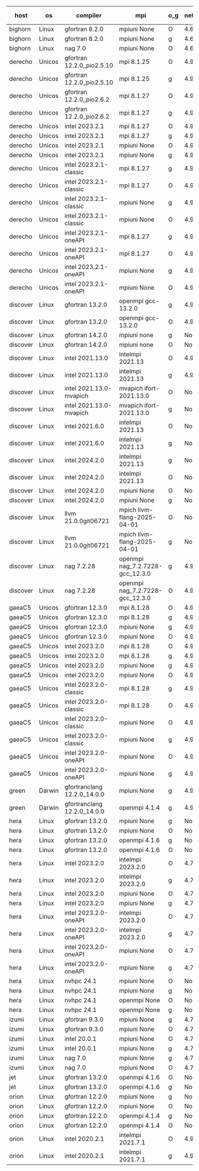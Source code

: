 

| host     | os       | compiler                              | mpi                      | o_g        | netcdf        | build       | u_pass          | u_fail          | s_pass            | s_fail            | e_pass             | e_fail             | nuopc_pass       | nuopc_fail       | artifacts link          |
|----------|----------|---------------------------------------|--------------------------|------------|---------------|-------------|-----------------|-----------------|-------------------|-------------------|--------------------|--------------------|------------------|------------------|-------------------------|
| bighorn | Linux | gfortran 8.2.0 | mpiuni None  | O | 4.6.1  | PASS | 12560 | 0 | 9 | 0 | 42 | 0 | None | None | <a href="https://github.com/esmf-org/esmf-test-artifacts/tree/d36f3d84e1cc6bb5daefa831e2815cc49f14d765/develop/gfortran/8.2.0/O/mpiuni/None" target="_blank">d36f3d8</a> | 
| bighorn | Linux | gfortran 8.2.0 | mpiuni None  | g | 4.6.1  | PASS | 12560 | 0 | 9 | 0 | 42 | 0 | None | None | <a href="https://github.com/esmf-org/esmf-test-artifacts/tree/d5ada1e9799efda69d9ddba11248d46bac6249ec/develop/gfortran/8.2.0/g/mpiuni/None" target="_blank">d5ada1e</a> | 
| bighorn | Linux | nag 7.0 | mpiuni None  | O | 4.6.1  | PASS | 12560 | 0 | 9 | 0 | 42 | 0 | None | None | <a href="https://github.com/esmf-org/esmf-test-artifacts/tree/355c8c56185cffc64863102f450ee578e20fddf1/develop/nag/7.0/O/mpiuni/None" target="_blank">355c8c5</a> | 
| derecho | Unicos | gfortran 12.2.0_pio2.5.10 | mpi 8.1.25  | O | 4.9.2  | PASS | 14229 | 0 | 51 | 0 | 80 | 0 | 57 | 0 | <a href="https://github.com/esmf-org/esmf-test-artifacts/tree/941033e0f731740753aa1bae8e82780c95165c2c/develop/gfortran/12.2.0_pio2.5.10/O/mpi/8.1.25" target="_blank">941033e</a> | 
| derecho | Unicos | gfortran 12.2.0_pio2.5.10 | mpi 8.1.25  | g | 4.9.2  | PASS | 14229 | 0 | 51 | 0 | 80 | 0 | 57 | 0 | <a href="https://github.com/esmf-org/esmf-test-artifacts/tree/1e2d5343d645e88700d9e91e4daa470614596a47/develop/gfortran/12.2.0_pio2.5.10/g/mpi/8.1.25" target="_blank">1e2d534</a> | 
| derecho | Unicos | gfortran 12.2.0_pio2.6.2 | mpi 8.1.27  | O | 4.9.2  | PASS | 14229 | 0 | 51 | 0 | 80 | 0 | 57 | 0 | <a href="https://github.com/esmf-org/esmf-test-artifacts/tree/f8f4a004e739b4aa0b52b3733c270132042305e2/develop/gfortran/12.2.0_pio2.6.2/O/mpi/8.1.27" target="_blank">f8f4a00</a> | 
| derecho | Unicos | gfortran 12.2.0_pio2.6.2 | mpi 8.1.27  | g | 4.9.2  | PASS | 14229 | 0 | 51 | 0 | 80 | 0 | 57 | 0 | <a href="https://github.com/esmf-org/esmf-test-artifacts/tree/4d89360ae858201b7098c4131cf2c4c47fdedf7d/develop/gfortran/12.2.0_pio2.6.2/g/mpi/8.1.27" target="_blank">4d89360</a> | 
| derecho | Unicos | intel 2023.2.1 | mpi 8.1.27  | O | 4.9.2  | PASS | 14229 | 0 | 51 | 0 | 80 | 0 | 58 | 0 | <a href="https://github.com/esmf-org/esmf-test-artifacts/tree/f716ab95964cb8d6a43f584cc5a99246b8a69f28/develop/intel/2023.2.1/O/mpi/8.1.27" target="_blank">f716ab9</a> | 
| derecho | Unicos | intel 2023.2.1 | mpi 8.1.27  | g | 4.9.2  | PASS | 14229 | 0 | 51 | 0 | 80 | 0 | 58 | 0 | <a href="https://github.com/esmf-org/esmf-test-artifacts/tree/37f2aead83fdc6a3d3c18d3059fd20d37af1efb9/develop/intel/2023.2.1/g/mpi/8.1.27" target="_blank">37f2aea</a> | 
| derecho | Unicos | intel 2023.2.1 | mpiuni None  | O | 4.9.2  | PASS | 12560 | 0 | 9 | 0 | 42 | 0 | None | None | <a href="https://github.com/esmf-org/esmf-test-artifacts/tree/3a52ef4f4d7ed19844c625d956b7013a880b546d/develop/intel/2023.2.1/O/mpiuni/None" target="_blank">3a52ef4</a> | 
| derecho | Unicos | intel 2023.2.1 | mpiuni None  | g | 4.9.2  | PASS | 12560 | 0 | 9 | 0 | 42 | 0 | None | None | <a href="https://github.com/esmf-org/esmf-test-artifacts/tree/ecc47f958fed83899ead9f3c7b5c41bc0a7ada66/develop/intel/2023.2.1/g/mpiuni/None" target="_blank">ecc47f9</a> | 
| derecho | Unicos | intel 2023.2.1-classic | mpi 8.1.27  | g | 4.9.2  | PASS | None | None | None | None | None | None | None | None | <a href="https://github.com/esmf-org/esmf-test-artifacts/tree/f701e57134874a96e9b954ce904b8b86ccd63ab5/develop/intel/2023.2.1-classic/g/mpi/8.1.27" target="_blank">f701e57</a> | 
| derecho | Unicos | intel 2023.2.1-classic | mpi 8.1.27  | O | 4.9.2  | PASS | None | None | None | None | None | None | None | None | <a href="https://github.com/esmf-org/esmf-test-artifacts/tree/faf096963aacd27f1863101d3ef5e2c0a26e571b/develop/intel/2023.2.1-classic/O/mpi/8.1.27" target="_blank">faf0969</a> | 
| derecho | Unicos | intel 2023.2.1-classic | mpiuni None  | g | 4.9.2  | PASS | None | None | None | None | None | None | None | None | <a href="https://github.com/esmf-org/esmf-test-artifacts/tree/6ef8bb2991193216517a570fb6d3a6c6d28b75c9/develop/intel/2023.2.1-classic/g/mpiuni/None" target="_blank">6ef8bb2</a> | 
| derecho | Unicos | intel 2023.2.1-classic | mpiuni None  | O | 4.9.2  | PASS | 12560 | 0 | 9 | 0 | 42 | 0 | None | None | <a href="https://github.com/esmf-org/esmf-test-artifacts/tree/2707596ef8ffbd8f70b50c0d7943529800a586f2/develop/intel/2023.2.1-classic/O/mpiuni/None" target="_blank">2707596</a> | 
| derecho | Unicos | intel 2023.2.1-oneAPI | mpi 8.1.27  | g | 4.9.2  | PASS | None | None | None | None | None | None | None | None | <a href="https://github.com/esmf-org/esmf-test-artifacts/tree/176b5631a7afaad3fc3c54993bc4f53454620d94/develop/intel/2023.2.1-oneAPI/g/mpi/8.1.27" target="_blank">176b563</a> | 
| derecho | Unicos | intel 2023.2.1-oneAPI | mpi 8.1.27  | O | 4.9.2  | PASS | None | None | None | None | None | None | None | None | <a href="https://github.com/esmf-org/esmf-test-artifacts/tree/df68dcc36ad5ffcaa7ff6fd1a9fa9edb48ae0236/develop/intel/2023.2.1-oneAPI/O/mpi/8.1.27" target="_blank">df68dcc</a> | 
| derecho | Unicos | intel 2023.2.1-oneAPI | mpiuni None  | g | 4.9.2  | PASS | None | None | None | None | None | None | None | None | <a href="https://github.com/esmf-org/esmf-test-artifacts/tree/6f014c8d0c2051c5ce6eba5d2cc16c4ccb59a6cf/develop/intel/2023.2.1-oneAPI/g/mpiuni/None" target="_blank">6f014c8</a> | 
| derecho | Unicos | intel 2023.2.1-oneAPI | mpiuni None  | O | 4.9.2  | PASS | None | None | None | None | None | None | None | None | <a href="https://github.com/esmf-org/esmf-test-artifacts/tree/ec4a4225635fbff680288bb0be6b27089fca5784/develop/intel/2023.2.1-oneAPI/O/mpiuni/None" target="_blank">ec4a422</a> | 
| discover | Linux | gfortran 13.2.0 | openmpi gcc-13.2.0  | g | 4.9.2  | PASS | 14229 | 0 | 51 | 0 | 80 | 0 | 57 | 0 | <a href="https://github.com/esmf-org/esmf-test-artifacts/tree/e6c283826d35f92b1a00ab8f1abf8bf2142a70c4/develop/gfortran/13.2.0/g/openmpi/gcc-13.2.0" target="_blank">e6c2838</a> | 
| discover | Linux | gfortran 13.2.0 | openmpi gcc-13.2.0  | O | 4.9.2  | PASS | 14229 | 0 | 51 | 0 | 80 | 0 | 57 | 0 | <a href="https://github.com/esmf-org/esmf-test-artifacts/tree/304ad9a86d1da15e4cc1cf71b711227632b524ff/develop/gfortran/13.2.0/O/openmpi/gcc-13.2.0" target="_blank">304ad9a</a> | 
| discover | Linux | gfortran 14.2.0 | mpiuni none  | g | None  | PASS | 12560 | 0 | 9 | 0 | 42 | 0 | None | None | <a href="https://github.com/esmf-org/esmf-test-artifacts/tree/18615d62dd6c3732ecf236dceec70ea4f72abfbd/develop/gfortran/14.2.0/g/mpiuni/none" target="_blank">18615d6</a> | 
| discover | Linux | gfortran 14.2.0 | mpiuni none  | O | None  | PASS | 12560 | 0 | 9 | 0 | 42 | 0 | None | None | <a href="https://github.com/esmf-org/esmf-test-artifacts/tree/03bbc5780de168b592dbafc52c37e5a528910a06/develop/gfortran/14.2.0/O/mpiuni/none" target="_blank">03bbc57</a> | 
| discover | Linux | intel 2021.13.0 | intelmpi 2021.13  | O | 4.9.2  | PASS | 14229 | 0 | 51 | 0 | 80 | 0 | 57 | 0 | <a href="https://github.com/esmf-org/esmf-test-artifacts/tree/9ce392f298c21859fd236812de0012937f9ebd21/develop/intel/2021.13.0/O/intelmpi/2021.13" target="_blank">9ce392f</a> | 
| discover | Linux | intel 2021.13.0 | intelmpi 2021.13  | g | 4.9.2  | PASS | 14229 | 0 | 51 | 0 | 80 | 0 | 57 | 0 | <a href="https://github.com/esmf-org/esmf-test-artifacts/tree/0d8d5453d61013cff84cb2a5cc82b2d9e3d3dc79/develop/intel/2021.13.0/g/intelmpi/2021.13" target="_blank">0d8d545</a> | 
| discover | Linux | intel 2021.13.0-mvapich | mvapich ifort-2021.13.0  | O | None  | PASS | 14229 | 0 | 51 | 0 | 80 | 0 | 57 | 0 | <a href="https://github.com/esmf-org/esmf-test-artifacts/tree/7cf4eb47c2c27b9735b9337f55b34dbf0fc1ab45/develop/intel/2021.13.0-mvapich/O/mvapich/ifort-2021.13.0" target="_blank">7cf4eb4</a> | 
| discover | Linux | intel 2021.13.0-mvapich | mvapich ifort-2021.13.0  | g | None  | PASS | 14229 | 0 | 51 | 0 | 80 | 0 | 57 | 0 | <a href="https://github.com/esmf-org/esmf-test-artifacts/tree/01662eab6a514fb899b53ebe7741ed2270dd210d/develop/intel/2021.13.0-mvapich/g/mvapich/ifort-2021.13.0" target="_blank">01662ea</a> | 
| discover | Linux | intel 2021.6.0 | intelmpi 2021.13  | O | None  | PASS | 14229 | 0 | 51 | 0 | 80 | 0 | 57 | 0 | <a href="https://github.com/esmf-org/esmf-test-artifacts/tree/64e4288eece207c3875ebfaa282d7b0bf3ba4567/develop/intel/2021.6.0/O/intelmpi/2021.13" target="_blank">64e4288</a> | 
| discover | Linux | intel 2021.6.0 | intelmpi 2021.13  | g | None  | PASS | 14229 | 0 | 51 | 0 | 80 | 0 | 57 | 0 | <a href="https://github.com/esmf-org/esmf-test-artifacts/tree/f27f9ddcb727bc7d510ce194fb3e383f639ef7da/develop/intel/2021.6.0/g/intelmpi/2021.13" target="_blank">f27f9dd</a> | 
| discover | Linux | intel 2024.2.0 | intelmpi 2021.13  | g | None  | PASS | 14228 | 1 | 51 | 0 | 80 | 0 | 57 | 0 | <a href="https://github.com/esmf-org/esmf-test-artifacts/tree/314ab58a5b1064c38404b8eff55fa2afa21a67c9/develop/intel/2024.2.0/g/intelmpi/2021.13" target="_blank">314ab58</a> | 
| discover | Linux | intel 2024.2.0 | intelmpi 2021.13  | O | None  | PASS | 14229 | 0 | 51 | 0 | 80 | 0 | 57 | 0 | <a href="https://github.com/esmf-org/esmf-test-artifacts/tree/7157ed6b8092372faa85b48705e037724a2c7f26/develop/intel/2024.2.0/O/intelmpi/2021.13" target="_blank">7157ed6</a> | 
| discover | Linux | intel 2024.2.0 | mpiuni None  | O | None  | PASS | 12560 | 0 | 9 | 0 | 42 | 0 | None | None | <a href="https://github.com/esmf-org/esmf-test-artifacts/tree/0fa97ff967d4b22822a5b464b29ab18523c70270/develop/intel/2024.2.0/O/mpiuni/None" target="_blank">0fa97ff</a> | 
| discover | Linux | intel 2024.2.0 | mpiuni None  | g | None  | PASS | 12559 | 1 | 9 | 0 | 42 | 0 | None | None | <a href="https://github.com/esmf-org/esmf-test-artifacts/tree/37f57f973481ea242847d35e55a50dbad44ae5db/develop/intel/2024.2.0/g/mpiuni/None" target="_blank">37f57f9</a> | 
| discover | Linux | llvm 21.0.0git06721 | mpich llvm-flang-2025-04-01  | O | None  | PASS | 14211 | 18 | 18 | 33 | 75 | 5 | 0 | 57 | <a href="https://github.com/esmf-org/esmf-test-artifacts/tree/f6f3cbd11115afb41e0125b88a68cedc8f3fc58a/develop/llvm/21.0.0git06721/O/mpich/llvm-flang-2025-04-01" target="_blank">f6f3cbd</a> | 
| discover | Linux | llvm 21.0.0git06721 | mpich llvm-flang-2025-04-01  | g | None  | PASS | 14211 | 18 | 18 | 33 | 75 | 5 | 0 | 57 | <a href="https://github.com/esmf-org/esmf-test-artifacts/tree/6d14a512666dbf3fbff91039764f120836db1a78/develop/llvm/21.0.0git06721/g/mpich/llvm-flang-2025-04-01" target="_blank">6d14a51</a> | 
| discover | Linux | nag 7.2.28 | openmpi nag_7.2.7228-gcc_12.3.0  | g | 4.9.2  | PASS | 14200 | 29 | 51 | 0 | 80 | 0 | 56 | 1 | <a href="https://github.com/esmf-org/esmf-test-artifacts/tree/a50981df35bd071dfd77d54584b85a1ca2557c51/develop/nag/7.2.28/g/openmpi/nag_7.2.7228-gcc_12.3.0" target="_blank">a50981d</a> | 
| discover | Linux | nag 7.2.28 | openmpi nag_7.2.7228-gcc_12.3.0  | O | 4.9.2  | PASS | 14229 | 0 | 51 | 0 | 80 | 0 | 56 | 1 | <a href="https://github.com/esmf-org/esmf-test-artifacts/tree/c74d7c8a0bee8428796264038fdbdc26ee3860b5/develop/nag/7.2.28/O/openmpi/nag_7.2.7228-gcc_12.3.0" target="_blank">c74d7c8</a> | 
| gaeaC5 | Unicos | gfortran 12.3.0 | mpi 8.1.28  | O | 4.9.0  | PASS | 14229 | 0 | 51 | 0 | 80 | 0 | 57 | 0 | <a href="https://github.com/esmf-org/esmf-test-artifacts/tree/ab7697437b32da668bd116b62856a89529bd5367/develop/gfortran/12.3.0/O/mpi/8.1.28" target="_blank">ab76974</a> | 
| gaeaC5 | Unicos | gfortran 12.3.0 | mpi 8.1.28  | g | 4.9.0  | PASS | None | None | None | None | None | None | None | None | <a href="https://github.com/esmf-org/esmf-test-artifacts/tree/d310f52b20a18d84a51c3ba14bc70cf4d10bf64c/develop/gfortran/12.3.0/g/mpi/8.1.28" target="_blank">d310f52</a> | 
| gaeaC5 | Unicos | gfortran 12.3.0 | mpiuni None  | g | 4.9.0  | PASS | None | None | None | None | None | None | None | None | <a href="https://github.com/esmf-org/esmf-test-artifacts/tree/739303f095d237d945956dd514dc7b70ab467c3b/develop/gfortran/12.3.0/g/mpiuni/None" target="_blank">739303f</a> | 
| gaeaC5 | Unicos | gfortran 12.3.0 | mpiuni None  | O | 4.9.0  | PASS | 12560 | 0 | 9 | 0 | 42 | 0 | None | None | <a href="https://github.com/esmf-org/esmf-test-artifacts/tree/1bb6a3c614642d1ee6d1b48a967826363a75f620/develop/gfortran/12.3.0/O/mpiuni/None" target="_blank">1bb6a3c</a> | 
| gaeaC5 | Unicos | intel 2023.2.0 | mpi 8.1.28  | O | 4.9.0  | PASS | None | None | None | None | None | None | None | None | <a href="https://github.com/esmf-org/esmf-test-artifacts/tree/19362fdff2e708d085acdf04f5dd7e789e7c0be2/develop/intel/2023.2.0/O/mpi/8.1.28" target="_blank">19362fd</a> | 
| gaeaC5 | Unicos | intel 2023.2.0 | mpi 8.1.28  | g | 4.9.0  | PASS | None | None | None | None | None | None | None | None | <a href="https://github.com/esmf-org/esmf-test-artifacts/tree/2ed5eb700f886c3e16414ab484decdb2eb81686c/develop/intel/2023.2.0/g/mpi/8.1.28" target="_blank">2ed5eb7</a> | 
| gaeaC5 | Unicos | intel 2023.2.0 | mpiuni None  | g | 4.9.0  | PASS | None | None | None | None | None | None | None | None | <a href="https://github.com/esmf-org/esmf-test-artifacts/tree/22fddf27379a9005b235a5cfee7cbf98e63d818f/develop/intel/2023.2.0/g/mpiuni/None" target="_blank">22fddf2</a> | 
| gaeaC5 | Unicos | intel 2023.2.0 | mpiuni None  | O | 4.9.0  | PASS | 12560 | 0 | 9 | 0 | 42 | 0 | None | None | <a href="https://github.com/esmf-org/esmf-test-artifacts/tree/edf762076ee58c45625def185ec9cae7e20cf17b/develop/intel/2023.2.0/O/mpiuni/None" target="_blank">edf7620</a> | 
| gaeaC5 | Unicos | intel 2023.2.0-classic | mpi 8.1.28  | g | 4.9.0  | PASS | None | None | None | None | None | None | None | None | <a href="https://github.com/esmf-org/esmf-test-artifacts/tree/6b61b45f827b42e2ee1d0b11e6613275c3cc42fd/develop/intel/2023.2.0-classic/g/mpi/8.1.28" target="_blank">6b61b45</a> | 
| gaeaC5 | Unicos | intel 2023.2.0-classic | mpi 8.1.28  | O | 4.9.0  | PASS | 14229 | 0 | 51 | 0 | 80 | 0 | 57 | 0 | <a href="https://github.com/esmf-org/esmf-test-artifacts/tree/7b0317286d9c929f743bbe243e95838a0a74fe00/develop/intel/2023.2.0-classic/O/mpi/8.1.28" target="_blank">7b03172</a> | 
| gaeaC5 | Unicos | intel 2023.2.0-classic | mpiuni None  | O | 4.9.0  | PASS | None | None | None | None | None | None | None | None | <a href="https://github.com/esmf-org/esmf-test-artifacts/tree/2c7beaf9d773fa983cee3d5decd0b70acf0e0ac9/develop/intel/2023.2.0-classic/O/mpiuni/None" target="_blank">2c7beaf</a> | 
| gaeaC5 | Unicos | intel 2023.2.0-classic | mpiuni None  | g | 4.9.0  | PASS | None | None | None | None | None | None | None | None | <a href="https://github.com/esmf-org/esmf-test-artifacts/tree/0a742af7409914475d9981222536c69fa9808311/develop/intel/2023.2.0-classic/g/mpiuni/None" target="_blank">0a742af</a> | 
| gaeaC5 | Unicos | intel 2023.2.0-oneAPI | mpiuni None  | O | 4.9.0  | PASS | 12560 | 0 | 9 | 0 | 42 | 0 | None | None | <a href="https://github.com/esmf-org/esmf-test-artifacts/tree/9e56e0048d7a4a08ae5481b84713674045580526/develop/intel/2023.2.0-oneAPI/O/mpiuni/None" target="_blank">9e56e00</a> | 
| gaeaC5 | Unicos | intel 2023.2.0-oneAPI | mpiuni None  | g | 4.9.0  | PASS | 12560 | 0 | 9 | 0 | 42 | 0 | None | None | <a href="https://github.com/esmf-org/esmf-test-artifacts/tree/d2983ea1e5c77d080b007a96cc8387789e0ff00b/develop/intel/2023.2.0-oneAPI/g/mpiuni/None" target="_blank">d2983ea</a> | 
| green | Darwin | gfortranclang 12.2.0_14.0.0 | mpiuni None  | g | 4.9.3  | PASS | 12560 | 0 | 9 | 0 | 42 | 0 | None | None | <a href="https://github.com/esmf-org/esmf-test-artifacts/tree/e405d87447e44ec39e17bcb9a95b550f90c02857/develop/gfortranclang/12.2.0_14.0.0/g/mpiuni/None" target="_blank">e405d87</a> | 
| green | Darwin | gfortranclang 12.2.0_14.0.0 | openmpi 4.1.4  | g | 4.9.3  | PASS | 14229 | 0 | 51 | 0 | 80 | 0 | 58 | 0 | <a href="https://github.com/esmf-org/esmf-test-artifacts/tree/7b66b082afd9980166b0730ac8ddbf94ee13f4a3/develop/gfortranclang/12.2.0_14.0.0/g/openmpi/4.1.4" target="_blank">7b66b08</a> | 
| hera | Linux | gfortran 13.2.0 | mpiuni None  | g | None  | PASS | 12560 | 0 | 9 | 0 | 42 | 0 | None | None | <a href="https://github.com/esmf-org/esmf-test-artifacts/tree/9325bb00472879730e89b1da5a47b8715818972c/develop/gfortran/13.2.0/g/mpiuni/None" target="_blank">9325bb0</a> | 
| hera | Linux | gfortran 13.2.0 | mpiuni None  | O | None  | PASS | 12560 | 0 | 9 | 0 | 42 | 0 | None | None | <a href="https://github.com/esmf-org/esmf-test-artifacts/tree/c6a5c8cdaaeecece7d70ddb2e14632cb30ca48f7/develop/gfortran/13.2.0/O/mpiuni/None" target="_blank">c6a5c8c</a> | 
| hera | Linux | gfortran 13.2.0 | openmpi 4.1.6  | g | None  | PASS | 14229 | 0 | 51 | 0 | 80 | 0 | 57 | 0 | <a href="https://github.com/esmf-org/esmf-test-artifacts/tree/c23533c57fd25bfe9f5a8346bbaefaadc41c5500/develop/gfortran/13.2.0/g/openmpi/4.1.6" target="_blank">c23533c</a> | 
| hera | Linux | gfortran 13.2.0 | openmpi 4.1.6  | O | None  | PASS | 14229 | 0 | 51 | 0 | 80 | 0 | 57 | 0 | <a href="https://github.com/esmf-org/esmf-test-artifacts/tree/9482a51f5a52a0e482e754935df67b59525d09df/develop/gfortran/13.2.0/O/openmpi/4.1.6" target="_blank">9482a51</a> | 
| hera | Linux | intel 2023.2.0 | intelmpi 2023.2.0  | O | 4.7.0  | PASS | 14229 | 0 | 51 | 0 | 80 | 0 | 57 | 0 | <a href="https://github.com/esmf-org/esmf-test-artifacts/tree/8e8cb0c5940d2542d42715a3ce9904d1dab90139/develop/intel/2023.2.0/O/intelmpi/2023.2.0" target="_blank">8e8cb0c</a> | 
| hera | Linux | intel 2023.2.0 | intelmpi 2023.2.0  | g | 4.7.0  | PASS | None | None | None | None | None | None | None | None | <a href="https://github.com/esmf-org/esmf-test-artifacts/tree/314f3bff0b9b343c6be8e26d3acb800bb7f76648/develop/intel/2023.2.0/g/intelmpi/2023.2.0" target="_blank">314f3bf</a> | 
| hera | Linux | intel 2023.2.0 | mpiuni None  | O | 4.7.0  | PASS | 12560 | 0 | 9 | 0 | 42 | 0 | None | None | <a href="https://github.com/esmf-org/esmf-test-artifacts/tree/c364baaed152d864895be0991b455934727ae17d/develop/intel/2023.2.0/O/mpiuni/None" target="_blank">c364baa</a> | 
| hera | Linux | intel 2023.2.0 | mpiuni None  | g | 4.7.0  | PASS | 12560 | 0 | 9 | 0 | 42 | 0 | None | None | <a href="https://github.com/esmf-org/esmf-test-artifacts/tree/5a489af48c0fb6e845e524e228a18b507e40fe01/develop/intel/2023.2.0/g/mpiuni/None" target="_blank">5a489af</a> | 
| hera | Linux | intel 2023.2.0-oneAPI | intelmpi 2023.2.0  | O | 4.7.0  | PASS | None | None | None | None | None | None | None | None | <a href="https://github.com/esmf-org/esmf-test-artifacts/tree/13299db888c9257552780c1b1114e59abda6edb2/develop/intel/2023.2.0-oneAPI/O/intelmpi/2023.2.0" target="_blank">13299db</a> | 
| hera | Linux | intel 2023.2.0-oneAPI | intelmpi 2023.2.0  | g | 4.7.0  | PASS | 14229 | 0 | 51 | 0 | 80 | 0 | 57 | 0 | <a href="https://github.com/esmf-org/esmf-test-artifacts/tree/647e855b5a14a4d0662810b06de51e72e02bb69b/develop/intel/2023.2.0-oneAPI/g/intelmpi/2023.2.0" target="_blank">647e855</a> | 
| hera | Linux | intel 2023.2.0-oneAPI | mpiuni None  | O | 4.7.0  | PASS | 12560 | 0 | 9 | 0 | 42 | 0 | None | None | <a href="https://github.com/esmf-org/esmf-test-artifacts/tree/ef9883b673c88f63a90f34dec88f8f28feb04412/develop/intel/2023.2.0-oneAPI/O/mpiuni/None" target="_blank">ef9883b</a> | 
| hera | Linux | intel 2023.2.0-oneAPI | mpiuni None  | g | 4.7.0  | PASS | 12560 | 0 | 9 | 0 | 42 | 0 | None | None | <a href="https://github.com/esmf-org/esmf-test-artifacts/tree/96069c1fbc779e3ed6ce15be56f50af228760b58/develop/intel/2023.2.0-oneAPI/g/mpiuni/None" target="_blank">96069c1</a> | 
| hera | Linux | nvhpc 24.1 | mpiuni None  | O | None  | PASS | 12560 | 0 | 9 | 0 | 42 | 0 | None | None | <a href="https://github.com/esmf-org/esmf-test-artifacts/tree/882c030edba413ddf06a8eceafe01d979bae9141/develop/nvhpc/24.1/O/mpiuni/None" target="_blank">882c030</a> | 
| hera | Linux | nvhpc 24.1 | mpiuni None  | g | None  | PASS | 12560 | 0 | 9 | 0 | 42 | 0 | None | None | <a href="https://github.com/esmf-org/esmf-test-artifacts/tree/3b30664ceb2b78cf4e6bbf38636ea5c9c7ad26d3/develop/nvhpc/24.1/g/mpiuni/None" target="_blank">3b30664</a> | 
| hera | Linux | nvhpc 24.1 | openmpi None  | O | None  | PASS | 14229 | 0 | 51 | 0 | 80 | 0 | 57 | 0 | <a href="https://github.com/esmf-org/esmf-test-artifacts/tree/ee43e893e0451d35ab0bb34046a1ad317b769745/develop/nvhpc/24.1/O/openmpi/None" target="_blank">ee43e89</a> | 
| hera | Linux | nvhpc 24.1 | openmpi None  | g | None  | PASS | None | None | None | None | None | None | None | None | <a href="https://github.com/esmf-org/esmf-test-artifacts/tree/faa75c3ac89a99abf8d81994b20b16091c08ccc0/develop/nvhpc/24.1/g/openmpi/None" target="_blank">faa75c3</a> | 
| izumi | Linux | gfortran 9.3.0 | mpiuni None  | g | 4.7.4  | PASS | 12560 | 0 | 9 | 0 | 42 | 0 | None | None | <a href="https://github.com/esmf-org/esmf-test-artifacts/tree/1f62d8e6d811ed67bf8c159d25659ff1a43b3da2/develop/gfortran/9.3.0/g/mpiuni/None" target="_blank">1f62d8e</a> | 
| izumi | Linux | gfortran 9.3.0 | mpiuni None  | O | 4.7.4  | PASS | 12560 | 0 | 9 | 0 | 42 | 0 | None | None | <a href="https://github.com/esmf-org/esmf-test-artifacts/tree/87bdb7593b430f7d61da262a3b2c3eb1e9d0609e/develop/gfortran/9.3.0/O/mpiuni/None" target="_blank">87bdb75</a> | 
| izumi | Linux | intel 20.0.1 | mpiuni None  | O | 4.7.4  | PASS | 12560 | 0 | 9 | 0 | 42 | 0 | None | None | <a href="https://github.com/esmf-org/esmf-test-artifacts/tree/98191fa85cf5c19c384a7d92f3c53155cdbbf2a3/develop/intel/20.0.1/O/mpiuni/None" target="_blank">98191fa</a> | 
| izumi | Linux | intel 20.0.1 | mpiuni None  | g | 4.7.4  | PASS | 12560 | 0 | 9 | 0 | 42 | 0 | None | None | <a href="https://github.com/esmf-org/esmf-test-artifacts/tree/a0f4ba0478e34554f8ddb176612ebcd5337722f4/develop/intel/20.0.1/g/mpiuni/None" target="_blank">a0f4ba0</a> | 
| izumi | Linux | nag 7.0 | mpiuni None  | g | 4.7.4  | PASS | 12560 | 0 | 9 | 0 | 42 | 0 | None | None | <a href="https://github.com/esmf-org/esmf-test-artifacts/tree/dc004e9bb228114f76ad316f900f1ec65f2d818c/develop/nag/7.0/g/mpiuni/None" target="_blank">dc004e9</a> | 
| izumi | Linux | nag 7.0 | mpiuni None  | O | 4.7.4  | PASS | 12560 | 0 | 9 | 0 | 42 | 0 | None | None | <a href="https://github.com/esmf-org/esmf-test-artifacts/tree/243f265206e7f485a7e6641e27a051ec2041e23c/develop/nag/7.0/O/mpiuni/None" target="_blank">243f265</a> | 
| jet | Linux | gfortran 13.2.0 | openmpi 4.1.6  | O | None  | PASS | 14229 | 0 | 51 | 0 | 80 | 0 | 57 | 0 | <a href="https://github.com/esmf-org/esmf-test-artifacts/tree/e39a462a818dceecc89b6501c2596518b4616a25/develop/gfortran/13.2.0/O/openmpi/4.1.6" target="_blank">e39a462</a> | 
| jet | Linux | gfortran 13.2.0 | openmpi 4.1.6  | g | None  | PASS | 14229 | 0 | 51 | 0 | 80 | 0 | 57 | 0 | <a href="https://github.com/esmf-org/esmf-test-artifacts/tree/0c546579ab32f0c10fdc74236c4c371b67338031/develop/gfortran/13.2.0/g/openmpi/4.1.6" target="_blank">0c54657</a> | 
| orion | Linux | gfortran 12.2.0 | mpiuni None  | g | None  | PASS | 12560 | 0 | 9 | 0 | 42 | 0 | None | None | <a href="https://github.com/esmf-org/esmf-test-artifacts/tree/bb59511b22b2b9fa6fea48ea3bca4db40766a6c7/develop/gfortran/12.2.0/g/mpiuni/None" target="_blank">bb59511</a> | 
| orion | Linux | gfortran 12.2.0 | mpiuni None  | O | None  | PASS | 12560 | 0 | 9 | 0 | 42 | 0 | None | None | <a href="https://github.com/esmf-org/esmf-test-artifacts/tree/9b222444593b08b754447d63ff3e33a261f93beb/develop/gfortran/12.2.0/O/mpiuni/None" target="_blank">9b22244</a> | 
| orion | Linux | gfortran 12.2.0 | openmpi 4.1.4  | g | None  | PASS | None | None | None | None | None | None | None | None | <a href="https://github.com/esmf-org/esmf-test-artifacts/tree/24ae6bdd387840411dd221a14964dfdd20df729c/develop/gfortran/12.2.0/g/openmpi/4.1.4" target="_blank">24ae6bd</a> | 
| orion | Linux | gfortran 12.2.0 | openmpi 4.1.4  | O | None  | PASS | None | None | None | None | None | None | None | None | <a href="https://github.com/esmf-org/esmf-test-artifacts/tree/584305948858e78812f5880621d91ae5b196bc96/develop/gfortran/12.2.0/O/openmpi/4.1.4" target="_blank">5843059</a> | 
| orion | Linux | intel 2020.2.1 | intelmpi 2021.7.1  | O | 4.9.2  | PASS | None | None | None | None | None | None | None | None | <a href="https://github.com/esmf-org/esmf-test-artifacts/tree/4d09de2ab63ce03217f59db7e50cae1c7a85cb08/develop/intel/2020.2.1/O/intelmpi/2021.7.1" target="_blank">4d09de2</a> | 
| orion | Linux | intel 2020.2.1 | intelmpi 2021.7.1  | g | 4.9.2  | PASS | None | None | None | None | None | None | None | None | <a href="https://github.com/esmf-org/esmf-test-artifacts/tree/531e66192b254385d38bdd34d235978cf65aa1e7/develop/intel/2020.2.1/g/intelmpi/2021.7.1" target="_blank">531e661</a> | 
